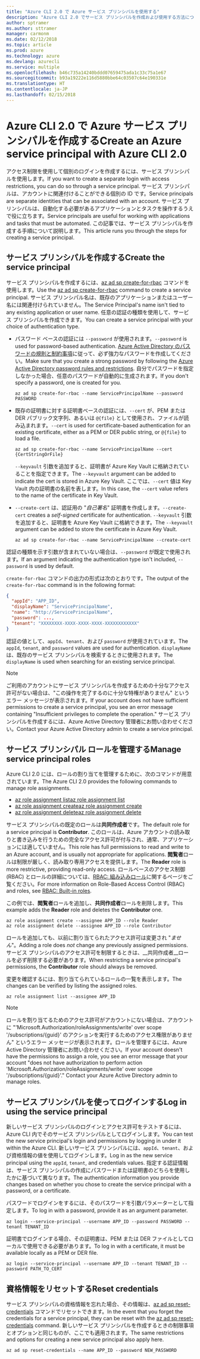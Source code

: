 ```yaml
---
title: "Azure CLI 2.0 で Azure サービス プリンシパルを使用する"
description: "Azure CLI 2.0 でサービス プリンシパルを作成および使用する方法について説明します。"
author: sptramer
ms.author: sttramer
manager: carmonm
ms.date: 02/12/2018
ms.topic: article
ms.prod: azure
ms.technology: azure
ms.devlang: azurecli
ms.service: multiple
ms.openlocfilehash: b46c735a14240bddd07659475ada1c33c75a1e67
ms.sourcegitcommit: b93a19222e116d5880bbe64c03507c64e190331e
ms.translationtype: HT
ms.contentlocale: ja-JP
ms.lasthandoff: 02/15/2018
---
```

# <a name="create-an-azure-service-principal-with-azure-cli-20"></a><span data-ttu-id="898c1-103">Azure CLI 2.0 で Azure サービス プリンシパルを作成する</span><span class="sxs-lookup"><span data-stu-id="898c1-103">Create an Azure service principal with Azure CLI 2.0</span></span>

<span data-ttu-id="898c1-104">アクセス制限を使用して個別のログインを作成するには、サービス プリンシパルを使用します。</span><span class="sxs-lookup"><span data-stu-id="898c1-104">If you want to create a separate login with access restrictions, you can do so through a service principal.</span></span> <span data-ttu-id="898c1-105">サービス プリンシパルは、アカウントに関連付けることができる個別の ID です。</span><span class="sxs-lookup"><span data-stu-id="898c1-105">Service principals are separate identities that can be associated with an account.</span></span> <span data-ttu-id="898c1-106">サービス プリンシパルは、自動化する必要があるアプリケーションとタスクを操作するうえで役に立ちます。</span><span class="sxs-lookup"><span data-stu-id="898c1-106">Service principals are useful for working with applications and tasks that must be automated.</span></span> <span data-ttu-id="898c1-107">この記事では、サービス プリンシパルを作成する手順について説明します。</span><span class="sxs-lookup"><span data-stu-id="898c1-107">This article runs you through the steps for creating a service principal.</span></span>

## <a name="create-the-service-principal"></a><span data-ttu-id="898c1-108">サービス プリンシパルを作成する</span><span class="sxs-lookup"><span data-stu-id="898c1-108">Create the service principal</span></span>

<span data-ttu-id="898c1-109">サービス プリンシパルを作成するには、[az ad sp create-for-rbac](/cli/azure/ad/sp#create-for-rbac) コマンドを使用します。</span><span class="sxs-lookup"><span data-stu-id="898c1-109">Use the [az ad sp create-for-rbac](/cli/azure/ad/sp#create-for-rbac) command to create a service principal.</span></span> <span data-ttu-id="898c1-110">サービス プリンシパル名は、既存のアプリケーションまたはユーザー名には関連付けられていません。</span><span class="sxs-lookup"><span data-stu-id="898c1-110">The Service Principal's name isn't tied to any existing application or user name.</span></span> <span data-ttu-id="898c1-111">任意の認証の種類を使用して、サービス プリンシパルを作成できます。</span><span class="sxs-lookup"><span data-stu-id="898c1-111">You can create a service principal with your choice of authentication type.</span></span>

* <span data-ttu-id="898c1-112">パスワード ベースの認証には `--password` が使用されます。</span><span class="sxs-lookup"><span data-stu-id="898c1-112">`--password` is used for password-based authentication.</span></span> <span data-ttu-id="898c1-113">[Azure Active Directory のパスワードの規則と制約事項](/azure/active-directory/active-directory-passwords-policy)に従って、必ず強力なパスワードを作成してください。</span><span class="sxs-lookup"><span data-stu-id="898c1-113">Make sure that you create a strong password by following the [Azure Active Directory password rules and restrictions](/azure/active-directory/active-directory-passwords-policy).</span></span> <span data-ttu-id="898c1-114">自分でパスワードを指定しなかった場合、任意のパスワードが自動的に生成されます。</span><span class="sxs-lookup"><span data-stu-id="898c1-114">If you don't specify a password, one is created for you.</span></span>

  ```azurecli
  az ad sp create-for-rbac --name ServicePrincipalName --password PASSWORD
  ```

* <span data-ttu-id="898c1-115">既存の証明書に対する証明書ベースの認証には、`--cert` が、PEM または DER パブリック文字列、あるいは `@{file}` として使用され、ファイルが読み込まれます。</span><span class="sxs-lookup"><span data-stu-id="898c1-115">`--cert` is used for certificate-based authentication for an existing certificate, either as a PEM or DER public string, or `@{file}` to load a file.</span></span>

  ```azurecli
  az ad sp create-for-rbac --name ServicePrincipalName --cert {CertStringOrFile} 
  ```

  <span data-ttu-id="898c1-116">`--keyvault` 引数を追加すると、証明書が Azure Key Vault に格納されていることを指定できます。</span><span class="sxs-lookup"><span data-stu-id="898c1-116">The `--keyvault` argument can be added to indicate the cert is stored in Azure Key Vault.</span></span> <span data-ttu-id="898c1-117">ここでは、`--cert` 値は Key Vault 内の証明書の名前を表します。</span><span class="sxs-lookup"><span data-stu-id="898c1-117">In this case, the `--cert` value refers to the name of the certificate in Key Vault.</span></span>

* <span data-ttu-id="898c1-118">`--create-cert` は、認証用の "_自己署名_" 証明書を作成します。</span><span class="sxs-lookup"><span data-stu-id="898c1-118">`--create-cert` creates a _self-signed_ certificate for authentication.</span></span> <span data-ttu-id="898c1-119">`--keyvault` 引数を追加すると、証明書を Azure Key Vault に格納できます。</span><span class="sxs-lookup"><span data-stu-id="898c1-119">The `--keyvault` argument can be added to store the certificate in Azure Key Vault.</span></span>

  ```azurecli
  az ad sp create-for-rbac --name ServicePrincipalName --create-cert
  ```

<span data-ttu-id="898c1-120">認証の種類を示す引数が含まれていない場合は、`--password` が既定で使用されます。</span><span class="sxs-lookup"><span data-stu-id="898c1-120">If an argument indicating the authentication type isn't included, `--password` is used by default.</span></span>

<span data-ttu-id="898c1-121">`create-for-rbac` コマンドの出力の形式は次のとおりです。</span><span class="sxs-lookup"><span data-stu-id="898c1-121">The output of the `create-for-rbac` command is in the following format:</span></span>

```json
{
  "appId": "APP_ID",
  "displayName": "ServicePrincipalName",
  "name": "http://ServicePrincipalName",
  "password": ...,
  "tenant": "XXXXXXXX-XXXX-XXXX-XXXX-XXXXXXXXXXXX"
}
```

<span data-ttu-id="898c1-122">認証の値として、`appId`、`tenant`、および `password` が使用されています。</span><span class="sxs-lookup"><span data-stu-id="898c1-122">The `appId`, `tenant`, and `password` values are used for authentication.</span></span> <span data-ttu-id="898c1-123">`displayName` は、既存のサービス プリンシパルを検索するときに使用されます。</span><span class="sxs-lookup"><span data-stu-id="898c1-123">The `displayName` is used when searching for an existing service principal.</span></span>

> [!NOTE]
> <span data-ttu-id="898c1-124">ご利用のアカウントにサービス プリンシパルを作成するための十分なアクセス許可がない場合は、"この操作を完了するのに十分な特権がありません" というエラー メッセージが表示されます。</span><span class="sxs-lookup"><span data-stu-id="898c1-124">If your account does not have sufficient permissions to create a service principal, you see an error message containing "Insufficient privileges to complete the operation."</span></span> <span data-ttu-id="898c1-125">サービス プリンシパルを作成するには、Azure Active Directory 管理者にお問い合わせください。</span><span class="sxs-lookup"><span data-stu-id="898c1-125">Contact your Azure Active Directory admin to create a service principal.</span></span>

## <a name="manage-service-principal-roles"></a><span data-ttu-id="898c1-126">サービス プリンシパル ロールを管理する</span><span class="sxs-lookup"><span data-stu-id="898c1-126">Manage service principal roles</span></span> 

<span data-ttu-id="898c1-127">Azure CLI 2.0 には、ロールの割り当てを管理するために、次のコマンドが用意されています。</span><span class="sxs-lookup"><span data-stu-id="898c1-127">The Azure CLI 2.0 provides the following commands to manage role assignments.</span></span>

* [<span data-ttu-id="898c1-128">az role assignment list</span><span class="sxs-lookup"><span data-stu-id="898c1-128">az role assignment list</span></span>](/cli/azure/role/assignment#list)
* [<span data-ttu-id="898c1-129">az role assignment create</span><span class="sxs-lookup"><span data-stu-id="898c1-129">az role assignment create</span></span>](/cli/azure/role/assignment#create)
* [<span data-ttu-id="898c1-130">az role assignment delete</span><span class="sxs-lookup"><span data-stu-id="898c1-130">az role assignment delete</span></span>](/cli/azure/role/assignment#delete)

<span data-ttu-id="898c1-131">サービス プリンシパルの既定のロールは**共同作成者**です。</span><span class="sxs-lookup"><span data-stu-id="898c1-131">The default role for a service principal is **Contributor**.</span></span> <span data-ttu-id="898c1-132">このロールは、Azure アカウントの読み取りと書き込みを行うための完全なアクセス許可が付与され、通常、アプリケーションには適していません。</span><span class="sxs-lookup"><span data-stu-id="898c1-132">This role has full permissions to read and write to an Azure account, and is usually not appropriate for applications.</span></span> <span data-ttu-id="898c1-133">**閲覧者**ロールは制限が厳しく、読み取り専用アクセスを提供します。</span><span class="sxs-lookup"><span data-stu-id="898c1-133">The **Reader** role is more restrictive, providing read-only access.</span></span>  <span data-ttu-id="898c1-134">ロールベースのアクセス制御 (RBAC) とロールの詳細については、[RBAC: 組み込みロール](/azure/active-directory/role-based-access-built-in-roles)に関するページをご覧ください。</span><span class="sxs-lookup"><span data-stu-id="898c1-134">For more information on Role-Based Access Control (RBAC) and roles, see [RBAC: Built-in roles](/azure/active-directory/role-based-access-built-in-roles).</span></span>

<span data-ttu-id="898c1-135">この例では、**閲覧者**ロールを追加し、**共同作成者**ロールを削除します。</span><span class="sxs-lookup"><span data-stu-id="898c1-135">This example adds the **Reader** role and deletes the **Contributor** one.</span></span>

```azurecli
az role assignment create --assignee APP_ID --role Reader
az role assignment delete --assignee APP_ID --role Contributor
```

<span data-ttu-id="898c1-136">ロールを追加しても、以前に割り当てられたアクセス許可は変更され "_ません_"。</span><span class="sxs-lookup"><span data-stu-id="898c1-136">Adding a role does _not_ change any previously assigned permissions.</span></span> <span data-ttu-id="898c1-137">サービス プリンシパルのアクセス許可を制限するときは、__共同作成者__ロールを必ず削除する必要があります。</span><span class="sxs-lookup"><span data-stu-id="898c1-137">When restricting a service principal's permissions, the __Contributor__ role should always be removed.</span></span>

<span data-ttu-id="898c1-138">変更を確認するには、割り当てられているロールの一覧を表示します。</span><span class="sxs-lookup"><span data-stu-id="898c1-138">The changes can be verified by listing the assigned roles.</span></span>

```azurecli
az role assignment list --assignee APP_ID
```

> [!NOTE] 
> <span data-ttu-id="898c1-139">ロールを割り当てるためのアクセス許可がアカウントにない場合は、アカウントに "'Microsoft.Authorization/roleAssignments/write' over scope '/subscriptions/{guid}' のアクションを実行するためのアクセス権限がありません" というエラー メッセージが表示されます。ロールを管理するには、Azure Active Directory 管理者にお問い合わせください。</span><span class="sxs-lookup"><span data-stu-id="898c1-139">If your account doesn't have the permissions to assign a role, you see an error message that your account "does not have authorization to perform action 'Microsoft.Authorization/roleAssignments/write' over scope '/subscriptions/{guid}'." Contact your Azure Active Directory admin to manage roles.</span></span>

## <a name="log-in-using-the-service-principal"></a><span data-ttu-id="898c1-140">サービス プリンシパルを使ってログインする</span><span class="sxs-lookup"><span data-stu-id="898c1-140">Log in using the service principal</span></span>

<span data-ttu-id="898c1-141">新しいサービス プリンシパルのログインとアクセス許可をテストするには、Azure CLI 内でそのサービス プリンシパルとしてログインします。</span><span class="sxs-lookup"><span data-stu-id="898c1-141">You can test the new service principal's login and permissions by logging in under it within the Azure CLI.</span></span> <span data-ttu-id="898c1-142">新しいサービス プリンシパルには、`appId`、`tenant`、および資格情報の値を使用してログインします。</span><span class="sxs-lookup"><span data-stu-id="898c1-142">Log in as the new service principal using the `appId`, `tenant`, and credentials values.</span></span> <span data-ttu-id="898c1-143">指定する認証情報は、サービス プリンシパルの作成にパスワードまたは証明書のどちらを使用したかに基づいて異なります。</span><span class="sxs-lookup"><span data-stu-id="898c1-143">The authentication information you provide changes based on whether you chose to create the service principal with a password, or a certificate.</span></span>

<span data-ttu-id="898c1-144">パスワードでログインをするには、そのパスワードを引数パラメーターとして指定します。</span><span class="sxs-lookup"><span data-stu-id="898c1-144">To log in with a password, provide it as an argument parameter.</span></span>

```azurecli
az login --service-principal --username APP_ID --password PASSWORD --tenant TENANT_ID
```

<span data-ttu-id="898c1-145">証明書でログインする場合、その証明書は、PEM または DER ファイルとしてローカルで使用できる必要があります。</span><span class="sxs-lookup"><span data-stu-id="898c1-145">To log in with a certificate, it must be available locally as a PEM or DER file.</span></span>

```azurecli
az login --service-principal --username APP_ID --tenant TENANT_ID --password PATH_TO_CERT
```
## <a name="reset-credentials"></a><span data-ttu-id="898c1-146">資格情報をリセットする</span><span class="sxs-lookup"><span data-stu-id="898c1-146">Reset credentials</span></span>

<span data-ttu-id="898c1-147">サービス プリンシパルの資格情報を忘れた場合、その情報は、[az ad sp reset-credentials](https://docs.microsoft.com/en-us/cli/azure/ad/sp?view=azure-cli-latest#az_ad_sp_reset_credentials) コマンドでリセットできます。</span><span class="sxs-lookup"><span data-stu-id="898c1-147">In the event that you forget the credentials for a service principal, they can be reset with the [az ad sp reset-credentials](https://docs.microsoft.com/en-us/cli/azure/ad/sp?view=azure-cli-latest#az_ad_sp_reset_credentials) command.</span></span> <span data-ttu-id="898c1-148">新しいサービス プリンシパルを作成するときの制限事項とオプションと同じものが、ここでも適用されます。</span><span class="sxs-lookup"><span data-stu-id="898c1-148">The same restrictions and options for creating a new service principal also apply here.</span></span>

```azurecli
az ad sp reset-credentials --name APP_ID --password NEW_PASSWORD
```
